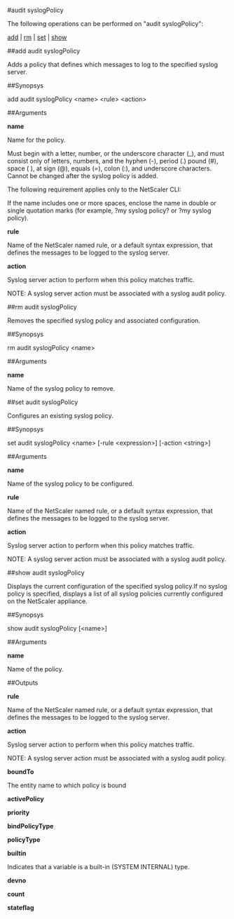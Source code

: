 #audit syslogPolicy

The following operations can be performed on "audit syslogPolicy":


[add](#add-audit-syslogpolicy) | [rm](#rm-audit-syslogpolicy) | [set](#set-audit-syslogpolicy) | [show](#show-audit-syslogpolicy)

##add audit syslogPolicy

Adds a policy that defines which messages to log to the specified syslog server.


##Synopsys

add audit syslogPolicy &lt;name> &lt;rule> &lt;action>


##Arguments

<b>name</b>
Name for the policy. 
Must begin with a letter, number, or the underscore character (_), and must consist only of letters, numbers, and the hyphen (-), period (.) pound (#), space ( ), at sign (@), equals (=), colon (:), and underscore characters. Cannot be changed after the syslog policy is added.
The following requirement applies only to the NetScaler CLI:
If the name includes one or more spaces, enclose the name in double or single quotation marks (for example, ?my syslog policy? or ?my syslog policy).

<b>rule</b>
Name of the NetScaler named rule, or a default syntax expression, that defines the messages to be logged to the syslog server.

<b>action</b>
Syslog server action to perform when this policy matches traffic.
NOTE: A syslog server action must be associated with a syslog audit policy.



##rm audit syslogPolicy

Removes the specified syslog policy and associated configuration.


##Synopsys

rm audit syslogPolicy &lt;name>


##Arguments

<b>name</b>
Name of the syslog policy to remove.



##set audit syslogPolicy

Configures an existing syslog policy.


##Synopsys

set audit syslogPolicy &lt;name> [-rule &lt;expression>] [-action &lt;string>]


##Arguments

<b>name</b>
Name of the syslog policy to be configured.

<b>rule</b>
Name of the NetScaler named rule, or a default syntax expression, that defines the messages to be logged to the syslog server.

<b>action</b>
Syslog server action to perform when this policy matches traffic.
NOTE: A syslog server action must be associated with a syslog audit policy.



##show audit syslogPolicy

Displays the current configuration of the specified syslog policy.If no syslog policy is specified, displays a list of all syslog policies currently configured on the NetScaler appliance.


##Synopsys

show audit syslogPolicy [&lt;name>]


##Arguments

<b>name</b>
Name of the policy.



##Outputs

<b>rule</b>
Name of the NetScaler named rule, or a default syntax expression, that defines the messages to be logged to the syslog server.

<b>action</b>
Syslog server action to perform when this policy matches traffic.
NOTE: A syslog server action must be associated with a syslog audit policy.

<b>boundTo</b>
The entity name to which policy is bound

<b>activePolicy</b>

<b>priority</b>

<b>bindPolicyType</b>

<b>policyType</b>

<b>builtin</b>
Indicates that a variable is a built-in (SYSTEM INTERNAL) type.

<b>devno</b>

<b>count</b>

<b>stateflag</b>



